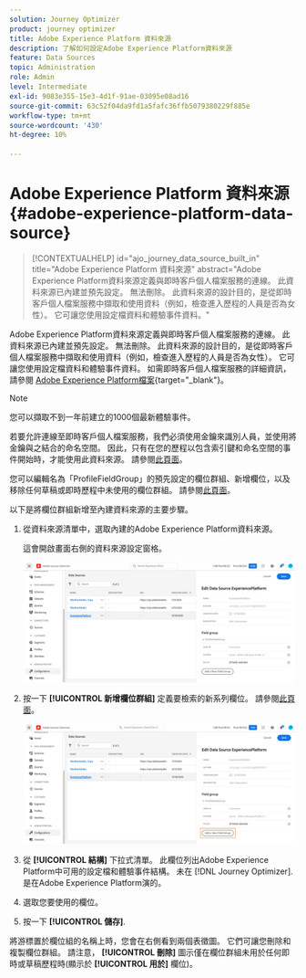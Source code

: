 ```yaml
---
solution: Journey Optimizer
product: journey optimizer
title: Adobe Experience Platform 資料來源
description: 了解如何設定Adobe Experience Platform資料來源
feature: Data Sources
topic: Administration
role: Admin
level: Intermediate
exl-id: 9083e355-15e3-4d1f-91ae-03095e08ad16
source-git-commit: 63c52f04da9fd1a5fafc36ffb5079380229f885e
workflow-type: tm+mt
source-wordcount: '430'
ht-degree: 10%

---
```


# Adobe Experience Platform 資料來源 {#adobe-experience-platform-data-source}

>[!CONTEXTUALHELP]
>id="ajo_journey_data_source_built_in"
>title="Adobe Experience Platform 資料來源"
>abstract="Adobe Experience Platform資料來源定義與即時客戶個人檔案服務的連線。 此資料來源已內建並預先設定。 無法刪除。 此資料來源的設計目的，是從即時客戶個人檔案服務中擷取和使用資料（例如，檢查進入歷程的人員是否為女性）。 它可讓您使用設定檔資料和體驗事件資料。"

Adobe Experience Platform資料來源定義與即時客戶個人檔案服務的連線。 此資料來源已內建並預先設定。 無法刪除。 此資料來源的設計目的，是從即時客戶個人檔案服務中擷取和使用資料（例如，檢查進入歷程的人員是否為女性）。 它可讓您使用設定檔資料和體驗事件資料。 如需即時客戶個人檔案服務的詳細資訊，請參閱 [Adobe Experience Platform檔案](https://experienceleague.adobe.com/docs/experience-platform/profile/home.html?lang=zh-Hant){target=&quot;_blank&quot;}。

>[!NOTE]
>
>您可以擷取不到一年前建立的1000個最新體驗事件。

若要允許連線至即時客戶個人檔案服務，我們必須使用金鑰來識別人員，並使用將金鑰與之結合的命名空間。 因此，只有在您的歷程以包含索引鍵和命名空間的事件開始時，才能使用此資料來源。 請參閱[此頁面](../building-journeys/journey.md)。

您可以編輯名為「ProfileFieldGroup」的預先設定的欄位群組、新增欄位，以及移除任何草稿或即時歷程中未使用的欄位群組。 請參閱[此頁面](../datasource/configure-data-sources.md#define-field-groups)。

以下是將欄位群組新增至內建資料來源的主要步驟。

1. 從資料來源清單中，選取內建的Adobe Experience Platform資料來源。

   這會開啟畫面右側的資料來源設定窗格。

   ![](assets/journey23.png)

1. 按一下 **[!UICONTROL 新增欄位群組]** 定義要檢索的新系列欄位。 請參閱[此頁面](../datasource/configure-data-sources.md#define-field-groups)。

   ![](assets/journey24.png)

1. 從 **[!UICONTROL 結構]** 下拉式清單。 此欄位列出Adobe Experience Platform中可用的設定檔和體驗事件結構。 未在 [!DNL Journey Optimizer]. 是在Adobe Experience Platform演的。
1. 選取您要使用的欄位。
1. 按一下 **[!UICONTROL 儲存]**.

將游標置於欄位組的名稱上時，您會在右側看到兩個表徵圖。 它們可讓您刪除和複製欄位群組。 請注意， **[!UICONTROL 刪除]** 圖示僅在欄位群組未用於任何即時或草稿歷程時(顯示於 **[!UICONTROL 用於]** 欄位)。

